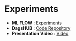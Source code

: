 
# Experiments

- **ML FLOW** : [Experiments](https://dagshub.com/Aviss/Final_Project.mlflow)
- **DagsHUB** : [Code Repository](https://dagshub.com/Aviss/Final_Project)
- **Presentation Video** : [Video](https://buffalo.box.com/s/ggtz58o2udy8q7hs1jrzxj78k8gd95ct)